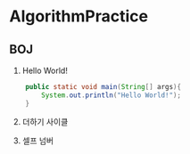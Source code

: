 # AlgorithmPractice 

## BOJ

1. Hello World!

~~~ Java
	public static void main(String[] args){
		System.out.println("Hello World!");
	}
~~~

2. 더하기 사이클

3. 셀프 넘버